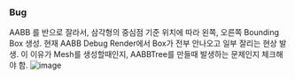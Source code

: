 ### Bug 
AABB 를 반으로 잘라서, 삼각형의 중심점 기준 위치에 따라 왼쪽, 오른쪽 Bounding Box 생성.
현재 AABB Debug Render에서 Box가 전부 안나오고 일부 잘리는 현상 발생.
이 이유가 Mesh를 생성할때인지, AABBTree를 만들때 발생하는 문제인지 체크해야 함.
![image](https://github.com/kimminkyeu/MiniBlender/assets/60287070/bef6eb0f-af04-4a2a-ba2e-f83f4d49b900)
